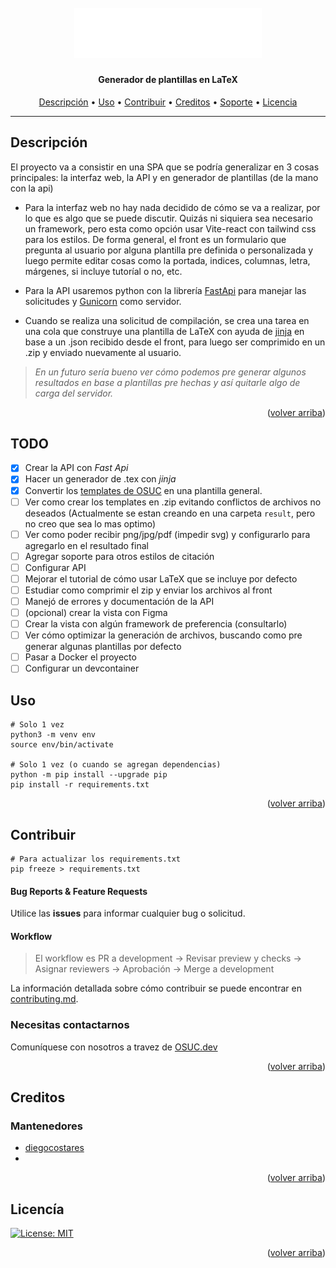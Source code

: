<h1 align="center">
  <br>
  <a href=# name="readme-top"><img src="https://raw.githubusercontent.com/open-source-uc/TempLex/33ebfdf199cb181ae79431449d463815bae48376/docs/img/TempLeX.svg" width="300px" alt="banner TempLeX"></a>
</h1>
<h4 align="center"> Generador de plantillas en LaTeX </h4>
<p align="center">
  <a href="#Descripción">Descripción</a> •
  <a href="#Uso">Uso</a> •
  <a href="#Contribuir">Contribuir</a> •
  <a href="#Creditos">Creditos</a> •
  <a href="#Soporte">Soporte</a> •
  <a href="#Licencía">Licencia</a>
</p>

---

## Descripción

El proyecto va a consistir en una SPA que se podría generalizar en 3 cosas principales: la interfaz web, la API y en generador de plantillas (de la mano con la api)

- Para la interfaz web no hay nada decidido de cómo se va a realizar, por lo que es algo que se puede discutir. Quizás ni siquiera sea necesario un framework, pero esta como opción usar Vite-react con tailwind css para los estilos.
De forma general, el front es un formulario que pregunta al usuario por alguna plantilla pre definida o personalizada y luego permite editar cosas como la portada, indices, columnas, letra, márgenes, si incluye tutoríal o no, etc.

- Para la API usaremos python con la librería [FastApi](https://fastapi.tiangolo.com) para manejar las solicitudes y [Gunicorn](https://gunicorn.org) como servidor. 

- Cuando se realiza una solicitud de compilación, se crea una tarea en una cola que construye una plantilla de LaTeX con ayuda de [jinja](https://jinja.palletsprojects.com/en/3.1.x) en base a un .json recibido desde el front, para luego ser comprimido en un .zip y enviado nuevamente al usuario.

> _En un futuro sería bueno ver cómo podemos pre generar algunos resultados en base a plantillas pre hechas y así quitarle algo de carga del servidor._

<p align="right">(<a href="#readme-top">volver arriba</a>)</p>

## TODO

- [x] Crear la API con *Fast Api*
- [x] Hacer un generador de .tex con *jinja*
- [x] Convertir los [templates de OSUC](https://github.com/open-source-uc/latex-templates) en una plantilla general. 
- [ ] Ver como crear los templates en .zip evitando conflictos de archivos no deseados (Actualmente se estan creando en una carpeta `result`, pero no creo que sea lo mas optimo)
- [ ] Ver como poder recibir png/jpg/pdf (impedir svg) y configurarlo para agregarlo en el resultado final
- [ ] Agregar soporte para otros estilos de citación
- [ ] Configurar API
- [ ] Mejorar el tutorial de cómo usar LaTeX que se incluye por defecto 
- [ ] Estudiar como comprimir el zip y enviar los archivos al front 
- [ ] Manejó de errores y documentación de la API
- [ ] (opcional) crear la vista con Figma
- [ ] Crear la vista con algún framework de preferencia (consultarlo)
- [ ] Ver cómo optimizar la generación de archivos, buscando como pre generar algunas plantillas por defecto
- [ ] Pasar a Docker el proyecto 
- [ ] Configurar un devcontainer

## Uso


```shell
# Solo 1 vez
python3 -m venv env 
source env/bin/activate 

# Solo 1 vez (o cuando se agregan dependencias)
python -m pip install --upgrade pip
pip install -r requirements.txt
```
<p align="right">(<a href="#readme-top">volver arriba</a>)</p>

## Contribuir

```shell
# Para actualizar los requirements.txt
pip freeze > requirements.txt 
```


#### Bug Reports & Feature Requests

Utilice las **issues** para informar cualquier bug o solicitud.

#### Workflow

> El workflow es PR a development -> Revisar preview y checks -> Asignar reviewers -> Aprobación -> Merge a development

La información detallada sobre cómo contribuir se puede encontrar en [contributing.md](contributing.md).


### Necesitas contactarnos
Comuníquese con nosotros a travez de [OSUC.dev](https://links.osuc.dev/)

<p align="right">(<a href="#readme-top">volver arriba</a>)</p>

## Creditos

### Mantenedores

- [diegocostares](https://www.github.com/diegocostares)
- [](https://www.github.com/USERNAME)


<p align="right">(<a href="#readme-top">volver arriba</a>)</p>

## Licencía

[![License: MIT](https://img.shields.io/badge/License-MIT-yellow.svg)](./license.md)

<p align="right">(<a href="#readme-top">volver arriba</a>)</p>
